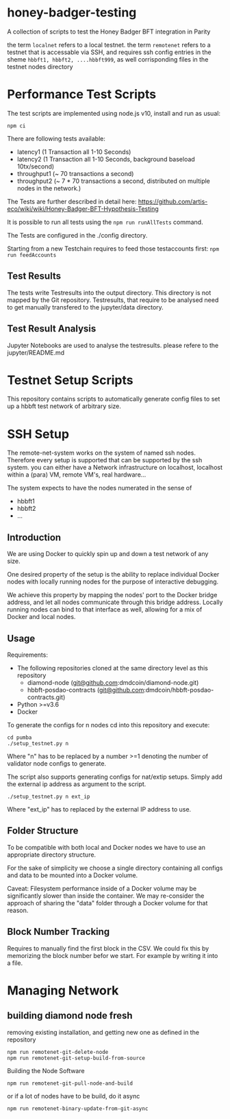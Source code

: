 # honey-badger-testing

A collection of scripts to test the Honey Badger BFT integration in Parity

the term `localnet` refers to a local testnet.
the term `remotenet` refers to a testnet that is accessable via SSH,
and requires ssh config entries in the sheme `hbbft1, hbbft2, ....hbbft999`,
as well corrisponding files in the testnet nodes directory

# Performance Test Scripts

The test scripts are implemented using node.js v10, install and run as usual:

```
npm ci
```

There are following tests available:
- latency1 (1 Transaction all 1-10 Seconds)
- latency2 (1 Transaction all 1-10 Seconds, background baseload 10tx/second)
- throughput1 (~ 70 transactions a second)
- throughput2 (~ 7 * 70 transactions a second, distributed on multiple nodes in the network.)

The Tests are further described in detail here:
https://github.com/artis-eco/wiki/wiki/Honey-Badger-BFT-Hypothesis-Testing

It is possible to run all tests using the `npm run runAllTests` command.


The Tests are configured in the ./config directory.

Starting from a new Testchain requires to feed those testaccounts first: `npm run feedAccounts`


## Test Results

The tests write Testresults into the output directory.
This directory is not mapped by the Git repository.
Testresults, that require to be analysed need to get 
manually transfered to the jupyter/data directory.

## Test Result Analysis

Jupyter Notebooks are used to analyse the testresults.
please refere to the jupyter/README.md

# Testnet Setup Scripts

This repository contains scripts to automatically generate config files to set up a hbbft test network of arbitrary size.

# SSH Setup

The remote-net-system works on the system of named ssh nodes.
Therefore every setup is supported that can be supported by the ssh system.
you can either have a Network infrastructure on localhost, localhost within a (para) VM,
remote VM's, real hardware...

The system expects to have the nodes numerated in the sense of
- hbbft1
- hbbft2
- ...


## Introduction

We are using Docker to quickly spin up and down a test network of any size.

One desired property of the setup is the ability to replace individual Docker nodes with locally running nodes for the purpose of interactive debugging.

We achieve this property by mapping the nodes' port to the Docker bridge address, and let all nodes communicate through this bridge address. Locally running nodes can bind to that interface as well, allowing for a mix of Docker and local nodes.

## Usage

Requirements:
* The following repositories cloned at the same directory level as this repository
  * diamond-node (git@github.com:dmdcoin/diamond-node.git)
  * hbbft-posdao-contracts (git@github.com:dmdcoin/hbbft-posdao-contracts.git)
* Python >=v3.6
* Docker

To generate the configs for n nodes cd into this repository and execute:
```
cd pumba
./setup_testnet.py n
```
Where "n" has to be replaced by a number >=1 denoting the number of validator node configs to generate.

The script also supports generating configs for nat/extip setups. Simply add the external ip address as argument to the script.
```
./setup_testnet.py n ext_ip
```
Where "ext_ip" has to replaced by the external IP address to use.

## Folder Structure

To be compatible with both local and Docker nodes we have to use an appropriate directory structure.

For the sake of simplicity we choose a single directory containing all configs and data to be mounted into a Docker volume.

Caveat: Filesystem performance inside of a Docker volume may be significantly slower than inside the container. We may re-consider the approach of sharing the "data" folder through a Docker volume for that reason.


## Block Number Tracking

Requires to manually find the first block in the CSV.
We could fix this by memorizing the block number befor we start.
For example by writing it into a file.



# Managing Network




## building diamond node fresh

removing existing installation, and getting new one as defined in the repository
```
npm run remotenet-git-delete-node
npm run remotenet-git-setup-build-from-source

```

Building the Node Software
```
npm run remotenet-git-pull-node-and-build
```

or if a lot of nodes have to be build, do it async

```
npm run remotenet-binary-update-from-git-async
```
